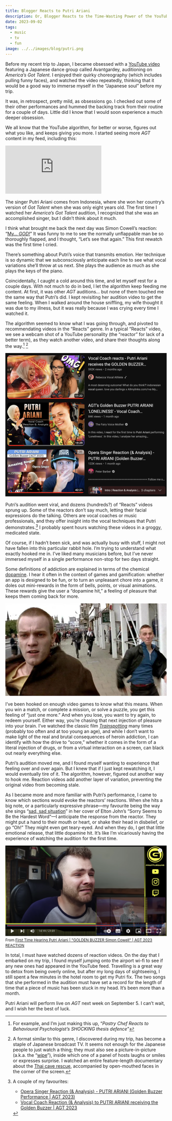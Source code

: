 ```yaml
---
title: Blogger Reacts to Putri Ariani
description: Or, Blogger Reacts to the Time-Wasting Power of the YouTube Algorithm
date: 2023-09-02
tags:
  - music
  - tv
  - fun
image: ../../images/blog/putri.png
---
```


Before my recent trip to Japan, I became obsessed with a [YouTube video][1] featuring a Japanese dance group called Avantgardey, auditioning on _America’s Got Talent_. I enjoyed their quirky choreography (which includes pulling funny faces), and watched the video repeatedly, thinking that it would be a good way to immerse myself in the “Japanese soul” before my trip.

It was, in retrospect, pretty mild, as obsessions go. I checked out some of their other performances and hummed the backing track from their routine for a couple of days. Little did I know that I would soon experience a much deeper obsession.

We all know that the YouTube algorithm, for better or worse, figures out what you like, and keeps giving you more. I started seeing more _AGT_ content in my feed, including this:

<div class="iframe-container">
<iframe src="https://www.youtube.com/embed/Wyb0ExKOE4w?si=1w74AwKZTdlFE-qX" title="YouTube video player" frameborder="0" allow="accelerometer; autoplay; clipboard-write; encrypted-media; gyroscope; picture-in-picture; web-share" allowfullscreen></iframe>
</div>

The singer Putri Ariani comes from Indonesia, where she won her country’s version of _Got Talent_ when she was only eight years old. The first time I watched her _America’s Got Talent_ audition, I recognized that she was an accomplished singer, but I didn’t think about it much.

I think what brought me back the next day was Simon Cowell’s reaction: “[My… _GOD!_][2]” It was funny to me to see the normally unflappable man be so thoroughly flapped, and I thought, “Let’s see that again.” This first rewatch was the first time I cried.

There’s something about Putri’s voice that transmits emotion. Her technique is so dynamic that we subconsciously anticipate each line to see what vocal variations she’ll throw at us next. She plays the audience as much as she plays the keys of the piano.

Coincidentally, I caught a cold around this time, and let myself rest for a couple days. With not much to do in bed, I let the algorithm keep feeding me content. At first, it was other _AGT_ auditions… but none of them touched me the same way that Putri’s did. I kept revisiting her audition video to get the same feeling. When I walked around the house sniffling, my wife thought it was due to my illness, but it was really because I was crying every time I watched it.

The algorithm seemed to know what I was going through, and pivoted to recommendating videos in the “Reacts” genre. In a typical “Reacts” video, we see a webcam shot of a YouTube personality (the “reactor” for lack of a better term), as they watch another video, and share their thoughts along the way.[^1] [^2]

![](../../images/blog/putri-reactors.png)

Putri’s audition went viral, and dozens (hundreds?) of “Reacts” videos sprung up. Some of the reactors don’t say much, letting their facial expressions do the talking. Others are vocal coaches or music professionals, and they offer insight into the vocal techniques that Putri demonstrates.[^3] I probably spent hours watching these videos in a groggy, medicated state.

Of course, if I hadn’t been sick, and was actually busy with stuff, I might not have fallen into this particular rabbit hole. I’m trying to understand what exactly hooked me in. I’ve liked many musicians before, but I’ve never immersed myself in a single performance non-stop for two days straight.

Some definitions of addiction are explained in terms of the chemical [dopamine][7]. I hear it often in the context of games and gamification: whether an app is designed to be fun, or to turn an unpleasant chore into a game, it doles out mini-rewards in the form of bells, points, or visual animations. These rewards give the user a “dopamine hit,” a feeling of pleasure that keeps them coming back for more.

![](../../images/blog/trainspotting.webp)

I’ve been hooked on enough video games to know what this means. When you win a match, or complete a mission, or solve a puzzle, you get this feeling of “just one more.” And when you lose, you want to try again, to redeem yourself. Either way, you’re chasing that next injection of pleasure into your brain. I’ve watched the classic film [_Trainspotting_][8] many times (probably too often and at too young an age), and while I don’t want to make light of the real and brutal consequences of heroin addiction, I can identify with how the drive to “score,” whether it comes in the form of a literal injection of drugs, or from a virtual interaction on a screen, can black out nearly everything else.

Putri’s audition moved me, and I found myself wanting to experience that feeling over and over again. But I knew that if I just kept rewatching it, I would eventually tire of it. The algorithm, however, figured out another way to hook me. Reaction videos add another layer of variation, preventing the original video from becoming stale.

As I became more and more familiar with Putri’s performance, I came to know which sections would evoke the reactors’ reactions. When she hits a big note, or a particularly expressive phrase—my favourite being the way she sings “[sad, sad situation][9]” in her cover of Elton John’s “Sorry Seems to Be the Hardest Word”—I anticipate the response from the reactor. They might put a hand to their mouth or heart, or shake their head in disbelief, or go “Oh!” They might even get teary-eyed. And when they do, I get that little emotional release, that little dopamine hit. It’s like I’m vicariously having the experience of watching the audition for the first time.


![](../../images/blog/reactor-crying.png)
<small>From [First Time Hearing Putri Ariani | "GOLDEN BUZZER Simon Cowell" | AGT 2023 REACTION](https://youtu.be/8dxYdi4sH7w)</small>

In total, I must have watched dozens of reaction videos. On the day that I embarked on my trip, I found myself jumping onto the airport wi-fi to see if any new ones had appeared in the YouTube feed. Travelling is a great way to detox from being overly online, but after my long days of sightseeing, I still spent a few minutes in the hotel room to get my Putri fix. The two songs that she performed in the audition must have set a record for the length of time that a piece of music has been stuck in my head. It’s been more than a month.

Putri Ariani will perform live on _AGT_ next week on September 5. I can’t wait, and I wish her the best of luck.

[^1]:	For example, and I’m just making this up, “_Pastry Chef Reacts to Behavioural Psychologist’s SHOCKING thesis defence_”

[^2]:	A format similar to this genre, I discovered during my trip, has become a staple of Japanese broadcast TV. It seems not enough for the Japanese people to just watch a thing; they must also see a picture-in-picture (a.k.a. the “[wipe][3]”), inside which one of a panel of hosts laughs or smiles or expresses surprise. I watched an entire feature-length documentary about the [Thai cave rescue][4], accompanied by open-mouthed faces in the corner of the screen.

[^3]:	A couple of my favourites:
	- [Opera Singer Reaction (& Analysis) - PUTRI ARIANI (Golden Buzzer Performance | AGT 2023)][5]
	- [Vocal Coach Reaction (& Analysis) to PUTRI ARIANI receiving the Golden Buzzer | AGT 2023][6]

[1]:	https://youtu.be/09pXOmUpO10
[2]:	https://youtu.be/Wyb0ExKOE4w?t=519
[3]:	http://www.accessj.com/2012/02/wipe-that-picture-in-corner-on-tv.html
[4]:	https://en.wikipedia.org/wiki/Tham_Luang_cave_rescue
[5]:	https://youtu.be/PH70G8Z1OlQ
[6]:	https://youtu.be/T17t0LoPqD4
[7]:	https://en.wikipedia.org/wiki/Dopamine#Drug_addiction_and_psychostimulants
[8]:	https://letterboxd.com/film/trainspotting/
[9]:	https://youtu.be/Wyb0ExKOE4w?t=460